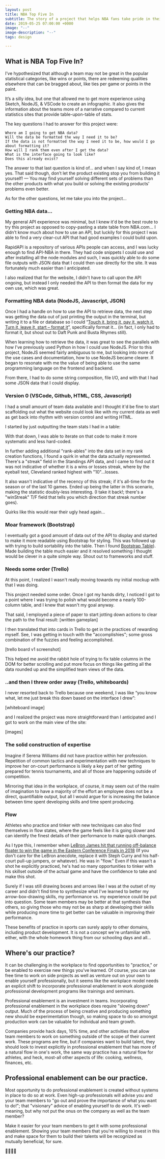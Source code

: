 ```yaml
---
layout: post
title: NBA Top Five In
subtitle: The story of a project that helps NBA fans take pride in their team's year...
date: 2019-05-25 07:00:00 +0000
image: "--"
image-description: "--"
tags: design

---
```

## What is NBA Top Five In?

I’ve hypothesized that although a team may not be great in the popular statistical categories, like wins or points, there are redeeming qualities elsewhere that can be bragged about, like ties per game or points in the paint.

It’s a silly idea, but one that allowed me to get more experience using Sketch, NodeJS, & VSCode to create an infographic. It also gives the information about the teams more of a narrative compared to current statistics sites that provide table-upon-table of stats.

The key questions I had to answer for this project were:

    Where am I going to get NBA data?
    Will the data be formatted the way I need it to be? 
    If the data is not formatted the way I need it to be, how would I go about formatting it?
    How will I rank them even after I get the data?
    What is the interface going to look like?
    Does this already exist?

The answer to that last question is kind of… and when I say kind of, I mean yes. That said though, don’t let the product existing stop you from building it yourself! — You may find yourself solving different sets of problems than the other products with what you build or solving the existing products’ problems even better.

As for the other questions, let me take you into the project…

### Getting NBA data...

My general API experience was minimal, but I knew it'd be the best route to try this project as opposed to copy-pasting a state table from NBA.com... I didn’t know much about how to use an API, but luckily for this project I was able to find a very clear-cut API that had good examples I could build upon.

RapidAPI is a repository of various APIs people can access, and I was lucky enough to find API-NBA in there. They had code snippets I could use and after installing all the node modules and such, I was quickly able to do some file outputs with JSON data that I could then use directly for the site. It was fortunately much easier than I anticipated.

I also realized that for the website, I didn't have to call upon the API ongoing, but instead I only needed the API to then format the data for my own use, which was great.

### Formatting NBA data (NodeJS, Javascript, JSON)

Once I had a handle on how to use the API to retrieve data, the next step was getting the data out of just printing the output in the terminal, but writing it to a file or database so I could “[Touch it, bring it, pay it, watch it, Turn it, leave it, start – format it](https://genius.com/1690119)”, specifically format it... (in fact, I only had to format it, but shout out to Daft Punk and Busta Rhymes still).

When learning how to retrieve the data, it was great to see the parallels with how I’ve previously used Python in how I could use NodeJS. Prior to this project, NodeJS seemed fairly ambiguous to me, but looking into more of the use cases and documentation, how to use NodeJS became clearer. It began to resonate with me the value of being able to use the same programming language on the frontend and backend.

From there, I had to do some string composition, file I/O, and with that I had some JSON data that I could display.

### Version 0 (VSCode, Github, HTML, CSS, Javascript)

I had a small amount of team data available and I thought it'd be fine to start scaffolding out what the website could look like with my current data as well as get back into rhythm with version control and writing HTML.

I started by just outputting the team stats I had in a table:

With that down, I was able to iterate on that code to make it more systematic and less hard-coded.

In further adding additional "rank-ables" into the data set in my rank creation functions, I found a quirk in what the data actually represented. There's a "streak" field in the Standings API data, and I came to find out it was not indicative of whether it is a wins or losses streak, where by the eyeball test, Cleveland ranked highest with "10"...losses.

It also wasn't indicative of the recency of this streak; if it's all-time for the season or of the last 10 games. Ended up being the latter in this scenario, making the statistic doubly-less interesting. (I take it back!; there's a "winStreak" T/F field that tells you which direction that streak number goes).

Quirks like this would rear their ugly head again...

### Moar framework (Bootstrap)

I eventually got a good amount of data out of the API to display and started to make it more readable using Bootstrap for styling. This was followed up with trying to build sortability into the table. Then I found [Bootstrap Table](https://bootstrap-table.com/)). Made building the table much easier and it resolved something I thought would be clever in a quite simple way. Shout out to frameworks and stuff.

### Needs some order (Trello)

At this point, I realized I wasn't really moving towards my initial mockup with that I was doing.

This project needed some order. Once I got my hands dirty, I noticed I got to a point where I was trying to polish what would become a nearly 100-column table, and I knew that wasn't my goal anyway.

That said, I employed a piece of paper to start jotting down actions to clear the path to the final result: \[written gameplan\]

I then translated that into cards in Trello to get in the practices of rewarding myself. See, I was getting in touch with the "accomplishies"; some gross combination of the fuzzies and feeling accomplished.

\[trello board v1 screenshot\]

This helped me avoid the rabbit hole of trying to fix table columns in the DOM for better scrolling and put more focus on things like getting all the data rounded up and the simplified team views of the data.

### ..and then I threw order away (Trello, whiteboards)

I never resorted back to Trello because one weekend, I was like “you know what, let me just break this down based on the interface I drew”:

\[whiteboard image\]

and I realized the project was more straightforward than I anticipated and I got to work on the main view of the site:

\[images\]

### The solid construction of expertise

Imagine if Serena Williams did not have practice within her profession. Repetition of common tactics and experimentation with new techniques to improve her on-court performance is likely a key part of her getting prepared for tennis tournaments, and all of those are happening outside of competition.

Mirroring that idea in the workplace, of course, it may seem out of the realm of imagination to have a majority of the effort an employee does not be a direct, quantifiable output, but all I would argue for is increasing the balance between time spent developing skills and time spent producing.

### Flow

Athletes who practice and tinker with new techniques can also find themselves in flow states, where the game feels like it is going slower and can identify the finest details of their performance to make quick changes.

As I type this, I remember when [LeBron James hit that running off-balance floater to win the game in the Eastern Conference Finals in 2018](https://www.sbnation.com/lookit/2018/5/6/17324448/lebron-james-game-winning-floater-sportscenter-top-10) (If you don't care for the LeBron anecdote, replace it with Steph Curry and his half-court pull-up jumpers, or whatever). He was in "flow." Even if this wasn't a shot he explicitly practiced, he's had so many opportunities to tinker with his skillset outside of the actual game and have the confidence to take and make this shot.

Surely if I was still drawing boxes and arrows like I was at the outset of my career and didn't find time to synthesize what I've learned to better my arrow-box-drawing skills, my performance vs. my experience could be put into question. Some team members may be better at that synthesis than others, so giving those who may not be as sharp at developing their skills while producing more time to get better can be valuable in improving their performance.

These benefits of practice in sports can surely apply to other domains, including product development. It is not a concept we're unfamiliar with either, with the whole homework thing from our schooling days and all...

## Where's our practice?

It can be challenging in the workplace to find opportunities to "practice," or be enabled to exercise new things you've learned. Of course, you can use free time to work on side projects as well as venture out on your own to enable yourself professionally, but it seems like the workplace model needs an explicit shift to incorporate professional enablement in work alongside professional development programs like trainings and seminars.

Professional enablement is an investment in teams. Incorporating professional enablement in the workplace does require "slowing down" output. Much of the process of being creative and producing something new should be experimentation though, so making space to do so amongst production work can be valuable for individual and team growth.

Companies provide hack days, 10% time, and other activities that allow team members to work on something outside of the scope of their current work. These programs are fine, but if companies want to build talent, they should look to invest explicitly in professional enablement that has more of a natural flow in one's work, the same way practice has a natural flow for athletes, and heck, most-all other aspects of life: cooking, wellness, finances, etc.

## Professional enablement can be our practice.

Most opportunity to do professional enablement is created without systems in place to do so at work. Even high-up professionals will advise you and your team members to "go out and prove the importance of what you want to do!"; that "visionary" advice of enabling yourself to do work. It's well-meaning, but why not put the onus on the company as well as the team member?

Make it easier for your team members to get it with some professional enablement. Showing your team members that you're willing to invest in this and make space for them to build their talents will be recognized as mutually beneficial, for sure.

👍🏿✌🏿